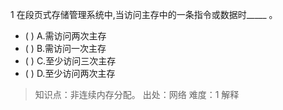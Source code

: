 1
在段页式存储管理系统中,当访问主存中的一条指令或数据时_____ 。
- ( ) A.需访问两次主存 
- ( ) B.需访问一次主存 
- ( ) C.至少访问三次主存 
- ( ) D.至少访问两次主存

> 知识点：非连续内存分配。
> 出处：网络
> 难度：1
> 解释
